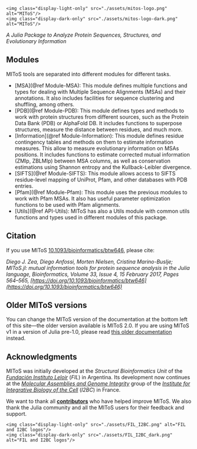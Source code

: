 ```@raw html
<img class="display-light-only" src="./assets/mitos-logo.png" alt="MIToS"/>
<img class="display-dark-only" src="./assets/mitos-logo-dark.png" alt="MIToS"/>
```

*A Julia Package to Analyze Protein Sequences, Structures, and Evolutionary Information*

## Modules

MIToS tools are separated into different modules for different tasks.

  - [MSA](@ref Module-MSA): This module defines multiple functions and types for dealing with
    Multiple Sequence Alignments (MSAs) and their annotations. It also includes facilities
    for sequence clustering and shuffling, among others.
  - [PDB](@ref Module-PDB): This module defines types and methods to work with protein
    structures from different sources, such as the Protein Data Bank (PDB) or AlphaFold DB.
    It includes functions to superpose structures, measure the distance between residues, and much more.
  - [Information](@ref Module-Information): This module defines residue contingency tables and
    methods on them to estimate information measures. This allow to measure evolutionary
    information on MSAs positions. It includes functions to estimate corrected mutual
    information (ZMIp, ZBLMIp) between MSA columns, as well as conservation estimations using
    Shannon entropy and the Kullback-Leibler divergence.
  - [SIFTS](@ref Module-SIFTS): This module allows access to SIFTS residue-level mapping of
    UniProt, Pfam, and other databases with PDB entries.
  - [Pfam](@ref Module-Pfam): This module uses the previous modules to work with Pfam MSAs.
    It also has useful parameter optimization functions to be used with Pfam alignments.
  - [Utils](@ref API-Utils): MIToS has also a Utils module with common utils functions and
    types used in different modules of this package.

## Citation

If you use MIToS [10.1093/bioinformatics/btw646](@cite), please cite:

*Diego J. Zea, Diego Anfossi, Morten Nielsen, Cristina Marino-Buslje; MIToS.jl: mutual information tools for protein sequence analysis in the Julia language, Bioinformatics, Volume 33, Issue 4, 15 February 2017, Pages 564–565, [https://doi.org/10.1093/bioinformatics/btw646](https://doi.org/10.1093/bioinformatics/btw646)*

## Older MIToS versions

You can change the MIToS version of the documentation at the bottom left of this site—the
older version available is MIToS 2.0. If you are using MIToS v1 in a version of Julia
pre-1.0, please read [this older documentation](https://diegozea.github.io/mitosghpage-legacy/) instead.

## Acknowledgments

MIToS was initially developed at the *Structural Bioinformatics Unit* of the
[*Fundación Instituto Leloir*](https://www.leloir.org.ar/) (*FIL*) in Argentina.
Its development now continues at the [*Molecular Assemblies and Genome Integrity*](https://www.i2bc.paris-saclay.fr/molecular-assemblies-and-genome-integrity/)
group of the [*Institute for Integrative Biology of the Cell*](https://www.i2bc.paris-saclay.fr/)
(*I2BC*) in France.

We want to thank all [**contributors**](https://github.com/diegozea/MIToS.jl/graphs/contributors)
who have helped improve MIToS. We also thank the Julia community and all the MIToS users
for their feedback and support.

```@raw html
<img class="display-light-only" src="./assets/FIL_I2BC.png" alt="FIL and I2BC logos"/>
<img class="display-dark-only" src="./assets/FIL_I2BC_dark.png" alt="FIL and I2BC logos"/>
```
